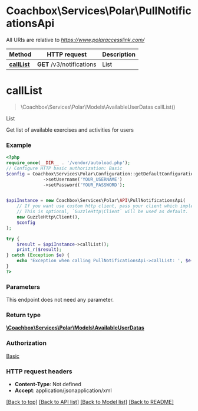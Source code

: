 # Coachbox\Services\Polar\PullNotificationsApi

All URIs are relative to *https://www.polaraccesslink.com/*

Method | HTTP request | Description
------------- | ------------- | -------------
[**callList**](PullNotificationsApi.md#callList) | **GET** /v3/notifications | List

# **callList**
> \Coachbox\Services\Polar\Models\AvailableUserDatas callList()

List

Get list of available exercises and activities for users

### Example
```php
<?php
require_once(__DIR__ . '/vendor/autoload.php');
// Configure HTTP basic authorization: Basic
$config = Coachbox\Services\Polar\Configuration::getDefaultConfiguration()
              ->setUsername('YOUR_USERNAME')
              ->setPassword('YOUR_PASSWORD');


$apiInstance = new Coachbox\Services\Polar\API\PullNotificationsApi(
    // If you want use custom http client, pass your client which implements `GuzzleHttp\ClientInterface`.
    // This is optional, `GuzzleHttp\Client` will be used as default.
    new GuzzleHttp\Client(),
    $config
);

try {
    $result = $apiInstance->callList();
    print_r($result);
} catch (Exception $e) {
    echo 'Exception when calling PullNotificationsApi->callList: ', $e->getMessage(), PHP_EOL;
}
?>
```

### Parameters
This endpoint does not need any parameter.

### Return type

[**\Coachbox\Services\Polar\Models\AvailableUserDatas**](../Model/AvailableUserDatas.md)

### Authorization

[Basic](../../README.md#Basic)

### HTTP request headers

 - **Content-Type**: Not defined
 - **Accept**: application/jsonapplication/xml

[[Back to top]](#) [[Back to API list]](../../README.md#documentation-for-api-endpoints) [[Back to Model list]](../../README.md#documentation-for-models) [[Back to README]](../../README.md)

